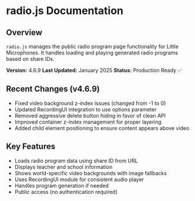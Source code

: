 # radio.js Documentation

## Overview
`radio.js` manages the public radio program page functionality for Little Microphones. It handles loading and playing generated radio programs based on share IDs.

**Version:** 4.6.9
**Last Updated:** January 2025
**Status:** Production Ready ✅

## Recent Changes (v4.6.9)
- Fixed video background z-index issues (changed from -1 to 0)
- Updated RecordingUI integration to use options parameter
- Removed aggressive delete button hiding in favor of clean API
- Improved container z-index management for proper layering
- Added child element positioning to ensure content appears above video

## Key Features
- Loads radio program data using share ID from URL
- Displays teacher and school information
- Shows world-specific video backgrounds with image fallbacks
- Uses RecordingUI module for consistent audio player
- Handles program generation if needed
- Public access (no authentication required) 